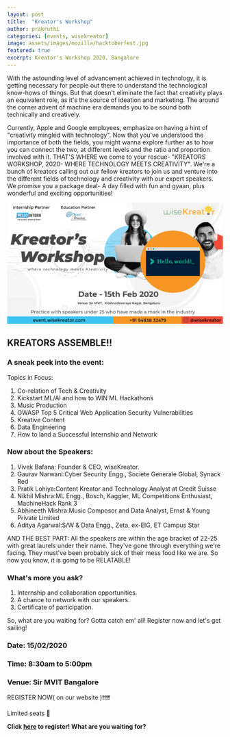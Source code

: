 ```yaml
---
layout: post
title:  "Kreator's Workshop"
author: prakruthi
categories: [events, wisekreator]
image: assets/images/mozilla/hacktoberfest.jpg
featured: true
excerpt: Kreator's Workshop 2020, Bangalore
---
```

With the astounding level of advancement achieved in technology, it is getting necessary for people out there to understand the technological know-hows of things. But that doesn't eliminate the fact that creativity plays an equivalent role, as it's the source of ideation and marketing. The around the corner advent of machine era demands you to be sound both technically and creatively. 

Currently,  Apple  and Google employees, emphasize on having a hint of "creativity mingled with technology".  Now that you've understood the importance of both the fields, you might wanna explore further as to how you can connect the two, at different levels and the ratio and proportion involved with it. THAT'S WHERE we come to your rescue- "KREATORS WORKSHOP, 2020- WHERE TECHNOLOGY MEETS CREATIVITY".
We're a bunch of kreators calling out our fellow kreators to join us and venture into the different fields of technology and creativity  with our expert speakers. We promise you a package deal- A day filled with fun and gyaan, plus wonderful and exciting opportunities! 


![](/assets/images/wisekreator/poster1.jpg)

## KREATORS ASSEMBLE!!

### A sneak peek into the event:

Topics in Focus:
1. Co-relation of Tech & Creativity
2. Kickstart ML/AI and how to WIN ML Hackathons
3. Music Production
4. OWASP Top 5 Critical Web Application Security Vulnerabilities
5. Kreative Content
6. Data Engineering
7. How to land a Successful Internship and Network


### Now about the Speakers:

1. Vivek Bafana: Founder & CEO, wiseKreator.
2. Gaurav Narwani:Cyber Security Engg., Societe Generale Global, Synack Red 
3. Pratik Lohiya:Content Kreator and Technology Analyst at Credit Suisse 
4. Nikhil Mishra:ML Engg., Bosch, Kaggler, ML Competitions Enthusiast, MachineHack Rank 3 
5. Abhineeth Mishra:Music Composor and Data Analyst, Ernst & Young Private Limited 
6. Aditya Agarwal:S/W & Data Engg., Zeta, ex-EIG, ET Campus Star 

AND THE BEST PART: All the speakers are within the age bracket of 22-25 with great laurels under their name. They've gone through everything we're facing. They must've been probably sick of their mess food like we are. So now you know, it is going to be RELATABLE!

### What's more you ask?
1. Internship and collaboration opportunities.
2. A chance to network with our speakers.
3. Certificate of participation.

So, what are you waiting for? Gotta catch em' all!
Register now and let's get sailing!

### Date: 15/02/2020

### Time: 8:30am to 5:00pm

### Venue: Sir MVIT Bangalore

REGISTER NOW( on our website )❗❗❗❗

Limited seats 🚫 

**Click [here](https://event.wisekreator.com/) to register! What are you waiting for?**




